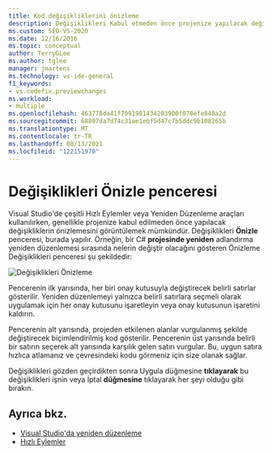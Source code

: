 ```yaml
---
title: Kod değişikliklerini önizleme
description: Değişiklikleri Kabul etmeden önce projenize yapılacak değişiklikleri görmek için Değişiklikleri Önizle penceresini kullanmayı öğrenin.
ms.custom: SEO-VS-2020
ms.date: 12/16/2016
ms.topic: conceptual
author: TerryGLee
ms.author: tglee
manager: jmartens
ms.technology: vs-ide-general
f1_keywords:
- vs.codefix.previewchanges
ms.workload:
- multiple
ms.openlocfilehash: 463778da41f7091981434203900f078efe848a2d
ms.sourcegitcommit: 68897da7d74c31ae1ebf5d47c7b5ddc9b108265b
ms.translationtype: MT
ms.contentlocale: tr-TR
ms.lasthandoff: 08/13/2021
ms.locfileid: "122151970"
---
```

# <a name="preview-changes-window"></a>Değişiklikleri Önizle penceresi

Visual Studio'de  çeşitli  Hızlı Eylemler veya Yeniden Düzenleme araçları kullanılırken, genellikle projenize kabul edilmeden önce yapılacak değişikliklerin önizlemesini görüntülemek mümkündür. Değişiklikleri **Önizle** penceresi, burada yapılır.  Örneğin, bir C# **projesinde yeniden** adlandırma yeniden düzenlemesi sırasında nelerin değiştir olacağını gösteren Önizleme Değişiklikleri penceresi şu şekildedir:

![Değişiklikleri Önizleme](media/previewchanges.png)

Pencerenin ilk yarısında, her biri onay kutusuyla değiştirecek belirli satırlar gösterilir. Yeniden düzenlemeyi yalnızca belirli satırlara seçmeli olarak uygulamak için her onay kutusunu işaretleyin veya onay kutusunun işaretini kaldırın.

Pencerenin alt yarısında, projeden etkilenen alanlar vurgulanmış şekilde değiştirecek biçimlendirilmiş kod gösterilir. Pencerenin üst yarısında belirli bir satırın seçerek alt yarısında karşılık gelen satırı vurgular. Bu, uygun satıra hızlıca atlamanız ve çevresindeki kodu görmeniz için size olanak sağlar.

Değişiklikleri gözden geçirdikten sonra Uygula düğmesine **tıklayarak** bu değişiklikleri işnin veya İptal **düğmesine** tıklayarak her şeyi olduğu gibi bırakın.

## <a name="see-also"></a>Ayrıca bkz.

- [Visual Studio'da yeniden düzenleme](../ide/refactoring-in-visual-studio.md)
- [Hızlı Eylemler](../ide/quick-actions.md)
